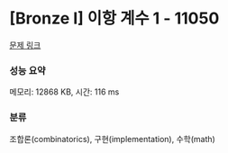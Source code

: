 # [Bronze I] 이항 계수 1 - 11050 

[문제 링크](https://www.acmicpc.net/problem/11050) 

### 성능 요약

메모리: 12868 KB, 시간: 116 ms

### 분류

조합론(combinatorics), 구현(implementation), 수학(math)

